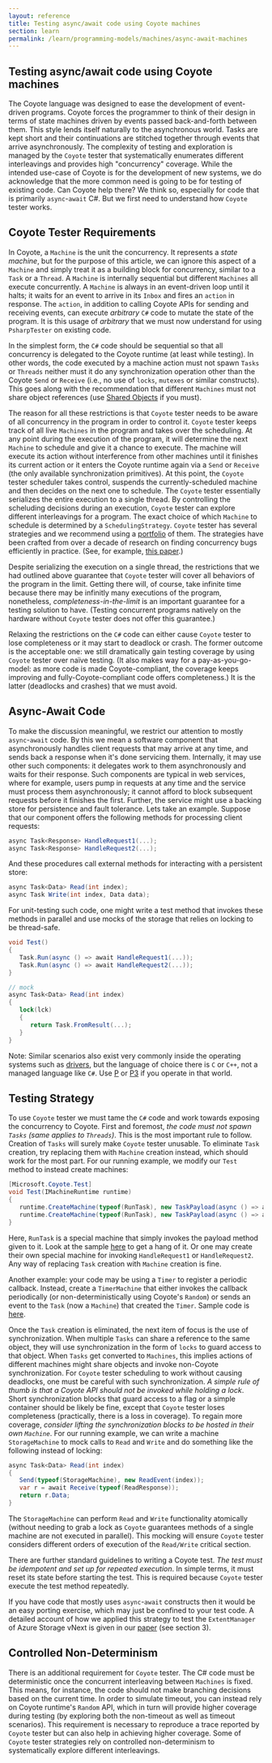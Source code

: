 ```yaml
---
layout: reference
title: Testing async/await code using Coyote machines
section: learn
permalink: /learn/programming-models/machines/async-await-machines
---
```


## Testing async/await code using Coyote machines

The Coyote language was designed to ease the development of event-driven programs. Coyote forces the programmer to think of their design in terms of state machines driven by events passed back-and-forth between them. This style lends itself naturally to the asynchronous world. Tasks are kept short and their continuations are stitched together through events that arrive asynchronously. The complexity of testing and exploration is managed by the `Coyote` tester that systematically enumerates different interleavings and provides high "concurrency" coverage. While the intended use-case of Coyote is for the development of new systems, we do acknowledge that the more common need is going to be for testing of existing code. Can Coyote help there? We think so, especially for code that is primarily `async`-`await` C#. But we first need to understand how `Coyote` tester works.

## Coyote Tester Requirements

In Coyote, a `Machine` is the unit the concurrency. It represents a _state machine_, but for the purpose of this article, we can ignore this aspect of a `Machine` and simply treat it as a building block for concurrency, similar to a `Task` or a `Thread`. A `Machine` is internally sequential but different `Machines` all execute concurrently. A `Machine` is always in an event-driven loop until it halts; it waits for an event to arrive in its `Inbox` and fires an `action` in response. The `action`, in addition to calling Coyote APIs for sending and receiving events, can execute _arbitrary_ `C#` code to mutate the state of the program. It is this usage of _arbitrary_ that we must now understand for using `PsharpTester` on existing code.

In the simplest form, the `C#` code should be sequential so that all concurrency is delegated to the Coyote runtime (at least while testing). In other words, the code executed by a machine action must not spawn `Tasks` or `Threads` neither must it do any synchronization operation other than the Coyote `Send` or `Receive` (i.e., no use of `locks`, `mutexes` or similar constructs). This goes along with the recommendation that different `Machines` must not share object references (use [Shared Objects](../Features/ObjectSharing.md) if you must).

The reason for all these restrictions is that `Coyote` tester needs to be aware of all concurrency in the program in order to control it. `Coyote` tester keeps track of all live `Machines` in the program and takes over the scheduling. At any point during the execution of the program, it will determine the next `Machine` to schedule and give it a chance to execute. The machine will execute its action without interference from other machines until it finishes its current action or it enters the Coyote runtime again via a `Send` or `Receive` (the only available synchronization primitives). At this point, the `Coyote` tester scheduler takes control, suspends the currently-scheduled machine and then decides on the next one to schedule. The `Coyote` tester essentially serializes the entire execution to a single thread. By controlling the scheluding decisions during an execution, `Coyote` tester can explore different interleavings for a program. The exact choice of which `Machine` to schedule is determined by a `SchedulingStrategy`. `Coyote` tester has several strategies and we recommend using a [portfolio](../Features/TestingMethodology.md#parallel-and-portfolio-testing) of them. The strategies have been crafted from over a decade of research on finding concurrency bugs efficiently in practice. (See, for example, [this paper](http://dl.acm.org/citation.cfm?id=2786861).)

Despite serializing the execution on a single thread, the restrictions that we had outlined above guarantee that `Coyote` tester will cover all behaviors of the program in the limit. Getting there will, of course, take infinite time because there may be infinitly many executions of the program, nonetheless, _completeness-in-the-limit_ is an important guarantee for a testing solution to have. (Testing concurrent programs natively on the hardware without `Coyote` tester does not offer this guarantee.)

Relaxing the restrictions on the `C#` code can either cause `Coyote` tester to lose completeness or it may start to deadlock or crash. The former outcome is the acceptable one: we still dramatically gain testing coverage by using `Coyote` tester over naïve testing. (It also makes way for a pay-as-you-go-model: as more code is made Coyote-compliant, the coverage keeps improving and fully-Coyote-compliant code offers completeness.) It is the latter (deadlocks and crashes) that we must avoid.

## Async-Await Code

To make the discussion meaningful, we restrict our attention to mostly `async`-`await` code. By this we mean a software component that asynchronously handles client requests that may arrive at any time, and sends back a response when it's done servicing them. Internally, it may use other such components: it delegates work to them asynchronously and waits for their response. Such components are typical in web services, where for example, users pump in requests at any time and the service must process them asynchronously; it cannot afford to block subsequent requests before it finishes the first. Further, the service might use a backing store for persistence and fault tolerance. Lets take an example. Suppose that our component offers the following methods for processing client requests:
```C#
async Task<Response> HandleRequest1(...);
async Task<Response> HandleRequest2(...);
```

And these procedures call external methods for interacting with a persistent store:
```C#
async Task<Data> Read(int index);
async Task Write(int index, Data data);
```

For unit-testing such code, one might write a test method that invokes these methods in parallel and use mocks of the storage that relies on locking to be thread-safe.
```C#
void Test()
{
   Task.Run(async () => await HandleRequest1(...));
   Task.Run(async () => await HandleRequest2(...));
}

// mock
async Task<Data> Read(int index)
{
   lock(lck)
   {
      return Task.FromResult(...);
   }
}
```

Note: Similar scenarios also exist very commonly inside the operating systems such as [drivers](https://blogs.msdn.microsoft.com/b8/2011/08/22/building-robust-usb-3-0-support/), but the language of choice there is `C` or `C++`, not a managed language like `C#`. Use [P](https://github.com/p-org/P) or [P3](https://github.com/p-org/P3) if you operate in that world.

## Testing Strategy

To use `Coyote` tester we must tame the `C#` code and work towards exposing the concurrency to Coyote. First and foremost, _the code must not spawn `Tasks` (same applies to `Threads`)_. This is the most important rule to follow. Creation of `Tasks` will surely make `Coyote` tester unusable. To eliminate `Task` creation, try replacing them with `Machine` creation instead, which should work for the most part. For our running example, we modify our `Test` method to instead create machines:
```C#
[Microsoft.Coyote.Test]
void Test(IMachineRuntime runtime)
{
   runtime.CreateMachine(typeof(RunTask), new TaskPayload(async () => await HandleRequest1(...)));
   runtime.CreateMachine(typeof(RunTask), new TaskPayload(async () => await HandleRequest2(...)));
}
```

Here, `RunTask` is a special machine that simply invokes the payload method given to it. Look at the sample [here](https://github.com/p-org/CoyoteLab/tree/master/Samples/Experimental/SingleTaskMachine) to get a hang of it. Or one may create their own special machine for invoking `HandleRequest1` or `HandleRequest2`. Any way of replacing `Task` creation with `Machine` creation is fine.

Another example: your code may be using a `Timer` to register a periodic callback. Instead, create a `TimerMachine` that either invokes the callback periodically (or non-deterministically using Coyote's `Random`) or sends an event to the `Task` (now a `Machine`) that created the `Timer`. Sample code is [here](https://github.com/p-org/Coyote/tree/master/Samples/Raft/Raft.CoyoteLibrary/Timers).

Once the `Task` creation is eliminated, the next item of focus is the use of synchronization. When multiple `Tasks` can share a reference to the same object, they will use synchronization in the form of `locks` to guard access to that object. When `Tasks` get converted to `Machines`, this implies actions of different machines might share objects and invoke non-Coyote synchronization. For `Coyote` tester scheduling to work without causing deadlocks, one must be careful with such synchronization. _A simple rule of thumb is that a Coyote API should not be invoked while holding a lock_. Short synchronization blocks that guard access to a flag or a simple container should be likely be fine, except that `Coyote` tester loses completeness (practically, there is a loss in coverage). To regain more coverage, _consider lifting the synchronization blocks to be hosted in their own `Machine`_. For our running example, we can write a machine `StorageMachine` to mock calls to `Read` and `Write` and do something like the following instead of locking:
```C#
async Task<Data> Read(int index)
{
   Send(typeof(StorageMachine), new ReadEvent(index));
   var r = await Receive(typeof(ReadResponse));
   return r.Data;
}
```

The `StorageMachine` can perform `Read` and `Write` functionality atomically (without needing to grab a lock as `Coyote` guarantees methods of a single machine are not executed in parallel). This mocking will ensure `Coyote` tester considers different orders of execution of the `Read/Write` critical section.

There are further standard guidelines to writing a Coyote test. _The test must be idempotent and set up for repeated execution_. In simple terms, it must reset its state before starting the test. This is required because `Coyote` tester execute the test method repeatedly.

If you have code that mostly uses `async`-`await` constructs then it would be an easy porting exercise, which may just be confined to your test code. A detailed account of how we applied this strategy to test the `ExtentManager` of Azure Storage vNext is given in our [paper](https://www.microsoft.com/en-us/research/wp-content/uploads/2016/04/paper-1.pdf) (see section 3).

## Controlled Non-Determinism

There is an additional requirement for `Coyote` tester. The C# code must be deterministic once the concurrent interleaving between `Machines` is fixed. This means, for instance, the code should not make branching decisions based on the current time. In order to simulate timeout, you can instead rely on Coyote runtime's `Random` API, which in turn will provide higher coverage during testing (by exploring both the non-timeout as well as timeout scenarios). This requirement is necessary to reproduce a trace reported by `Coyote` tester but can also help in achieving higher coverage. Some of `Coyote` tester strategies rely on controlled non-determinism to systematically explore different interleavings.
